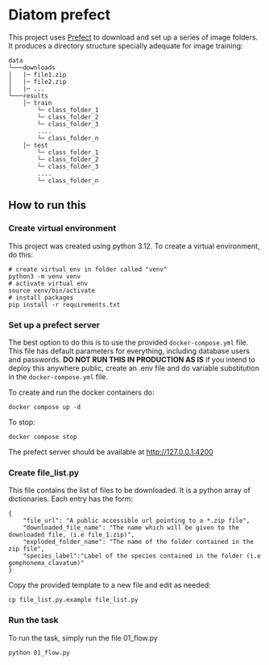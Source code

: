 # Diatom prefect

This project uses [Prefect](https://www.prefect.io/) to download and set up a series of image folders. It produces a directory structure specially adequate for image training:

```
data
└───downloads
│   |─ file1.zip
│   |─ file2.zip
│   |─ ...
└───results
    │─ train
        └─ class_folder_1
        └─ class_folder_2
        └─ class_folder_3
        ....
        └─ class_folder_n
    │─ test
        └─ class_folder_1
        └─ class_folder_2
        └─ class_folder_3
        ....
        └─ class_folder_n
```

## How to run this

### Create virtual environment

This project was created using python 3.12. To create a virtual environment, do this:
```
# create virtual env in folder called "venv"
python3 -m venv venv
# activate virtual env
source venv/bin/activate
# install packages
pip install -r requirements.txt
```

### Set up a prefect server

The best option to do this is to use the provided ```docker-compose.yml``` file. This file has default parameters for everything, including database users and passwords. **DO NOT RUN THIS IN PRODUCTION AS IS** if you intend to deploy this anywhere public, create an .env file and do variable substitution in the ```docker-compose.yml``` file.

To create and run the docker containers do:
```
docker compose up -d
```
To stop:
```
docker compose stop
```
The prefect server should be available at http://127.0.0.1:4200

### Create file_list.py

This file contains the list of files to be downloaded. It is a python array of dictionaries. Each entry has the form:
```
{
    "file_url": "A public accessible url pointing to a *.zip file",
    "downloaded_file_name": "The name which will be given to the downloaded file, (i.e file_1.zip)",
    "exploded_folder_name": "The name of the folder contained in the zip file",
    "species_label":"Label of the species contained in the folder (i.e gomphonema_clavatum)"
}
```
Copy the provided template to a new file and edit as needed:
```
cp file_list.py.example file_list.py
```

### Run the task

To run the task, simply run the file 01_flow.py
```
python 01_flow.py
```
